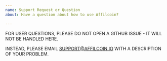 ```yaml
---
name: Support Request or Question
about: Have a question about how to use Affilcoin?

---
```


FOR USER QUESTIONS, PLEASE DO NOT OPEN A GITHUB ISSUE - IT WILL NOT BE HANDLED HERE.

INSTEAD, PLEASE EMAIL SUPPORT@AFFILCOIN.IO WITH A DESCRIPTION OF YOUR PROBLEM.
